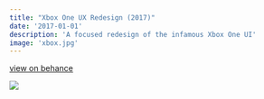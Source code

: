 ```yaml
---
title: "Xbox One UX Redesign (2017)"
date: '2017-01-01'
description: 'A focused redesign of the infamous Xbox One UI'
image: 'xbox.jpg'
---
```


[view on behance](https://www.behance.net/gallery/116786137/Xbox-One-Fluent-Dashboard-Concept-%282017%29)

![](xbox.jpg)
